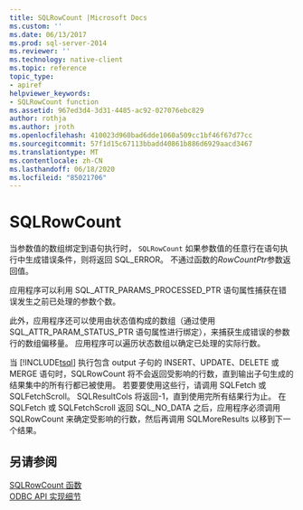 ```yaml
---
title: SQLRowCount |Microsoft Docs
ms.custom: ''
ms.date: 06/13/2017
ms.prod: sql-server-2014
ms.reviewer: ''
ms.technology: native-client
ms.topic: reference
topic_type:
- apiref
helpviewer_keywords:
- SQLRowCount function
ms.assetid: 967ed3d4-3d31-4485-ac92-027076ebc829
author: rothja
ms.author: jroth
ms.openlocfilehash: 410023d960bad6dde1060a509cc1bf46f67d77cc
ms.sourcegitcommit: 57f1d15c67113bbadd40861b886d6929aacd3467
ms.translationtype: MT
ms.contentlocale: zh-CN
ms.lasthandoff: 06/18/2020
ms.locfileid: "85021706"
---
```

# <a name="sqlrowcount"></a>SQLRowCount
  当参数值的数组绑定到语句执行时， `SQLRowCount` 如果参数值的任意行在语句执行中生成错误条件，则将返回 SQL_ERROR。 不通过函数的*RowCountPtr*参数返回值。  
  
 应用程序可以利用 SQL_ATTR_PARAMS_PROCESSED_PTR 语句属性捕获在错误发生之前已处理的参数个数。  
  
 此外，应用程序还可以使用由状态值构成的数组（通过使用 SQL_ATTR_PARAM_STATUS_PTR 语句属性进行绑定），来捕获生成错误的参数行的数组偏移量。 应用程序可以遍历状态数组以确定已处理的实际行数。  
  
 当 [!INCLUDE[tsql](../../includes/tsql-md.md)] 执行包含 output 子句的 INSERT、UPDATE、DELETE 或 MERGE 语句时，SQLRowCount 将不会返回受影响的行数，直到输出子句生成的结果集中的所有行都已被使用。 若要要使用这些行，请调用 SQLFetch 或 SQLFetchScroll。 SQLResultCols 将返回-1，直到使用完所有结果行为止。 在 SQLFetch 或 SQLFetchScroll 返回 SQL_NO_DATA 之后，应用程序必须调用 SQLRowCount 来确定受影响的行数，然后再调用 SQLMoreResults 以移到下一个结果。  
  
## <a name="see-also"></a>另请参阅  
 [SQLRowCount 函数](https://go.microsoft.com/fwlink/?LinkId=59367)   
 [ODBC API 实现细节](odbc-api-implementation-details.md)  
  
  
